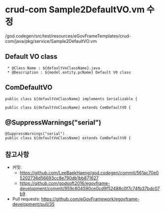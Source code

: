 # crud-com Sample2DefaultVO.vm 수정

/god.codegen/src/test/resources/eGovFrameTemplates/crud-com/java/pkg/service/Sample2DefaultVO.vm

## Default VO class

```vm
 * @Class Name : ${defaultVoClassName}.java
 * @Description : ${model.entity.pcName} Default VO class
```

## ComDefaultVO

```vm
public class ${defaultVoClassName} implements Serializable {
```

```vm
public class ${defaultVoClassName} extends ComDefaultVO {
```

## @SuppressWarnings("serial")

```vm
@SuppressWarnings("serial")
public class ${defaultVoClassName} extends ComDefaultVO {
```

## 참고사항
- 커밋:
	- https://github.com/LeeBaekHaeng/god.codegen/commit/561ac70e05202736d56693cc8e790db1bb871627
	- https://github.com/godsoft2016/egovframe-development/commit/959c604590ce0cd9f52488c0f7c74fb37bdc07b9
- Pull requests: https://github.com/eGovFramework/egovframe-development/pull/35
